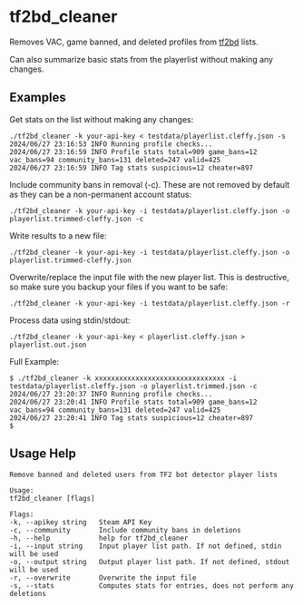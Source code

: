 # tf2bd_cleaner

Removes VAC, game banned, and deleted profiles from [tf2bd](https://github.com/PazerOP/tf2_bot_detector) lists.

Can also summarize basic stats from the playerlist without making any changes.

## Examples

Get stats on the list without making any changes:
```shell
./tf2bd_cleaner -k your-api-key < testdata/playerlist.cleffy.json -s
2024/06/27 23:16:53 INFO Running profile checks...
2024/06/27 23:16:59 INFO Profile stats total=909 game_bans=12 vac_bans=94 community_bans=131 deleted=247 valid=425
2024/06/27 23:16:59 INFO Tag stats suspicious=12 cheater=897

```

Include community bans in removal (-c). These are not removed by default as they can be a non-permanent account status:

```shell
./tf2bd_cleaner -k your-api-key -i testdata/playerlist.cleffy.json -o playerlist.trimmed-cleffy.json -c
```

Write results to a new file:

```shell
./tf2bd_cleaner -k your-api-key -i testdata/playerlist.cleffy.json -o playerlist.trimmed-cleffy.json
```

Overwrite/replace the input file with the new player list. This is destructive, so make sure you backup your files if you want to be safe:

```shell
./tf2bd_cleaner -k your-api-key -i testdata/playerlist.cleffy.json -r
```

Process data using stdin/stdout:

```shell
./tf2bd_cleaner -k your-api-key < playerlist.cleffy.json > playerlist.out.json
``` 

Full Example:

    $ ./tf2bd_cleaner -k xxxxxxxxxxxxxxxxxxxxxxxxxxxxxxxx -i testdata/playerlist.cleffy.json -o playerlist.trimmed.json -c 
    2024/06/27 23:20:37 INFO Running profile checks...
    2024/06/27 23:20:41 INFO Profile stats total=909 game_bans=12 vac_bans=94 community_bans=131 deleted=247 valid=425
    2024/06/27 23:20:41 INFO Tag stats suspicious=12 cheater=897
    $


## Usage Help

    Remove banned and deleted users from TF2 bot detector player lists
    
    Usage:
    tf2bd_cleaner [flags]
    
    Flags:
    -k, --apikey string   Steam API Key
    -c, --community       Include community bans in deletions
    -h, --help            help for tf2bd_cleaner
    -i, --input string    Input player list path. If not defined, stdin will be used
    -o, --output string   Output player list path. If not defined, stdout will be used
    -r, --overwrite       Overwrite the input file
    -s, --stats           Computes stats for entries, does not perform any deletions
